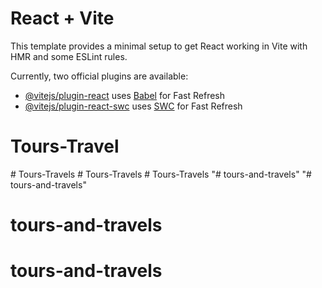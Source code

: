 # React + Vite

This template provides a minimal setup to get React working in Vite with HMR and some ESLint rules.

Currently, two official plugins are available:

- [@vitejs/plugin-react](https://github.com/vitejs/vite-plugin-react/blob/main/packages/plugin-react/README.md) uses [Babel](https://babeljs.io/) for Fast Refresh
- [@vitejs/plugin-react-swc](https://github.com/vitejs/vite-plugin-react-swc) uses [SWC](https://swc.rs/) for Fast Refresh
# Tours-Travel
#   T o u r s - T r a v e l s  
 #   T o u r s - T r a v e l s  
 #   T o u r s - T r a v e l s  
 "# tours-and-travels" 
"# tours-and-travels" 
# tours-and-travels
# tours-and-travels
